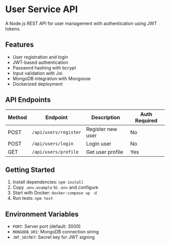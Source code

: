 # User Service API

A Node.js REST API for user management with authentication using JWT tokens.

## Features

- User registration and login
- JWT-based authentication
- Password hashing with bcrypt
- Input validation with Joi
- MongoDB integration with Mongoose
- Dockerized deployment

## API Endpoints

| Method | Endpoint | Description | Auth Required |
|--------|----------|-------------|---------------|
| POST | `/api/users/register` | Register new user | No |
| POST | `/api/users/login` | Login user | No |
| GET | `/api/users/profile` | Get user profile | Yes |

## Getting Started

1. Install dependencies: `npm install`
2. Copy `.env.example` to `.env` and configure
3. Start with Docker: `docker-compose up -d`
4. Run tests: `npm test`

## Environment Variables

- `PORT`: Server port (default: 3000)
- `MONGODB_URI`: MongoDB connection string
- `JWT_SECRET`: Secret key for JWT signing
